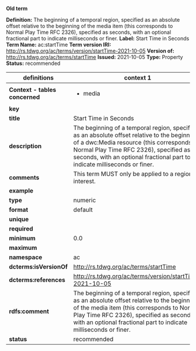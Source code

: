**Old term**

**Definition:** The beginning of a temporal region, specified as an absolute offset relative to the beginning of the media item (this corresponds to Normal Play Time RFC 2326), specified as seconds, with an optional fractional part to indicate milliseconds or finer.
**Label:** Start Time in Seconds
**Term Name:** ac:startTime
**Term version IRI:** http://rs.tdwg.org/ac/terms/version/startTime-2021-10-05
**Version of:** http://rs.tdwg.org/ac/terms/startTime
**Issued:** 2021-10-05
**Type:** Property
**Status:** recommended


| definitions | context 1 |
|-|-|
| **Context - tables concerned** | <ul><li>media</li></ul> |
| **key** |  |
| **title** | Start Time in Seconds |
| **description** | The beginning of a temporal region, specified as an absolute offset relative to the beginning of a dwc:Media resource (this corresponds to Normal Play Time RFC 2326), specified as seconds, with an optional fractional part to indicate milliseconds or finer. |
| **comments** | This term MUST only be applied to a region of interest. |
| **example** |  |
| **type** | numeric |
| **format** | default |
| **unique** |  |
| **required** |  |
| **minimum** | 0.0 |
| **maximum** |  |
| **namespace** | ac |
| **dcterms:isVersionOf** | http://rs.tdwg.org/ac/terms/startTime |
| **dcterms:references** | http://rs.tdwg.org/ac/terms/version/startTime-2021-10-05 |
| **rdfs:comment** | The beginning of a temporal region, specified as an absolute offset relative to the beginning of the media item (this corresponds to Normal Play Time RFC 2326), specified as seconds, with an optional fractional part to indicate milliseconds or finer. |
| **status** | recommended |
